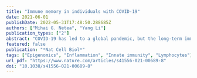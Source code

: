 ```yaml
---
title: "Immune memory in individuals with COVID-19"
date: 2021-06-01
publishDate: 2022-05-31T17:48:50.288685Z
authors: ["Mihai G. Netea", "Yang Li"]
publication_types: ["2"]
abstract: "COVID-19 has led to a global pandemic, but the long-term immunological effects of the infection are only partially understood. A new study now provides important new clues by describing the transcriptional and epigenetic processes behind the immune memory of both adaptive and innate immune cells in individuals who have recovered from COVID-19."
featured: false
publication: "*Nat Cell Biol*"
tags: ["Epigenomics", "Inflammation", "Innate immunity", "Lymphocytes"]
url_pdf: "https://www.nature.com/articles/s41556-021-00689-8"
doi: "10.1038/s41556-021-00689-8"
---
```


